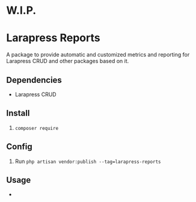 # W.I.P.

# Larapress Reports
A package to provide automatic and customized metrics and reporting for Larapress CRUD and other packages based on it.

## Dependencies
* Larapress CRUD

## Install
1. ```composer require ```

## Config
1. Run ```php artisan vendor:publish --tag=larapress-reports```

## Usage
* 
